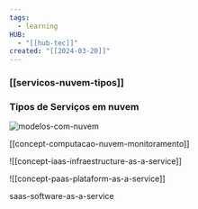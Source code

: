 ```yaml
---
tags:
  - learning
HUB:
  - "[[hub-tec]]"
created: "[[2024-03-20]]"
---
```

### [[servicos-nuvem-tipos]]

### Tipos de Serviços em nuvem 

![modelos-com-nuvem](https://i.imgur.com/YllHEMq.png)

[[concept-computacao-nuvem-monitoramento]]

![[concept-iaas-infraestructure-as-a-service]]

![[concept-paas-plataform-as-a-service]]

saas-software-as-a-service


